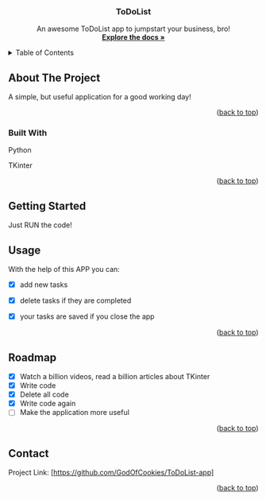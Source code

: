 
<!-- PROJECT LOGO -->
<br />
<div align="center">
  <a href="https://github.com/GodOfCookies/ToDoList-app">
  </a>

  <h3 align="center">ToDoList</h3>

  <p align="center">
    An awesome ToDoList app to jumpstart your business, bro!
    <br />
    <a href="https://github.com/GodOfCookies/ToDoList-app"><strong>Explore the docs »</strong></a>
    <br />
  </p>
</div>



<!-- TABLE OF CONTENTS -->
<details>
  <summary>Table of Contents</summary>
  <ol>
    <li>
      <a href="#about-the-project">About The Project</a>
      <ul>
        <li><a href="#built-with">Built With</a></li>
      </ul>
    </li>
    <li>
      <a href="#getting-started">Getting Started</a>
      <ul>
    </li>
    <li><a href="#usage">Usage</a></li>
    <li><a href="#roadmap">Roadmap</a></li>
    <li><a href="#contact">Contact</a></li>
  </ol>
</details>



<!-- ABOUT THE PROJECT -->
## About The Project

A simple, but useful application for a good working day!

<p align="right">(<a href="#readme-top">back to top</a>)</p>



### Built With

Python

TKinter

<p align="right">(<a href="#readme-top">back to top</a>)</p>



<!-- GETTING STARTED -->
## Getting Started

Just RUN the code!


<!-- USAGE EXAMPLES -->
## Usage

With the help of this APP you can:

- [x] add new tasks

- [x] delete tasks if they are completed

- [x] your tasks are saved if you close the app


<p align="right">(<a href="#readme-top">back to top</a>)</p>



<!-- ROADMAP -->
## Roadmap

- [x] Watch a billion videos, read a billion articles about TKinter
- [x] Write code
- [x] Delete all code
- [x] Write code again
- [ ] Make the application more useful

<p align="right">(<a href="#readme-top">back to top</a>)</p>


<!-- CONTACT -->
## Contact

Project Link: [https://github.com/GodOfCookies/ToDoList-app]

<p align="right">(<a href="#readme-top">back to top</a>)</p>

